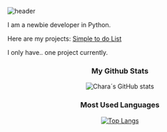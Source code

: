 ![header](https://capsule-render.vercel.app/api?type=waving&height=300&color=gradient&text=Welcome%20to%20my%20page!&textBg=false)

I am a newbie developer in Python.

Here are my projects:
[Simple to do List](https://github.com/FriskUT/simple-to-do-list)

I only have.. one project currently.
<div align="center">

### My Github Stats
![Chara´s GitHub stats](https://github-readme-stats.vercel.app/api?username=FriskUT&show_icons=true&theme=dark&bg_color=24273a&text_color=cad3f5&icon_color=c6a0f6&title_color=8bd5ca)
### Most Used Languages
[![Top Langs](https://github-readme-stats.vercel.app/api/top-langs/?username=FriskUT)](https://github.com/anuraghazra/github-readme-stats)

</div>




<!--
**CharaDreemurr6/CharaDreemurr6** is a ✨ _special_ ✨ repository because its `README.md` (this file) appears on your GitHub profile.

Here are some ideas to get you started:

- 🔭 I’m currently working on ...
- 🌱 I’m currently learning ...
- 👯 I’m looking to collaborate on ...
- 🤔 I’m looking for help with ...
- 💬 Ask me about ...
- 📫 How to reach me: ...
- 😄 Pronouns: ...
- ⚡ Fun fact: ...
-->
